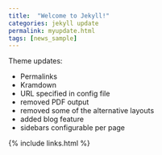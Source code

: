 ```yaml
---
title:  "Welcome to Jekyll!"
categories: jekyll update
permalink: myupdate.html
tags: [news_sample]
---
```



Theme updates:

- Permalinks
- Kramdown
- URL specified in config file
- removed PDF output
- removed some of the alternative layouts
- added blog feature
- sidebars configurable per page

{% include links.html %}
